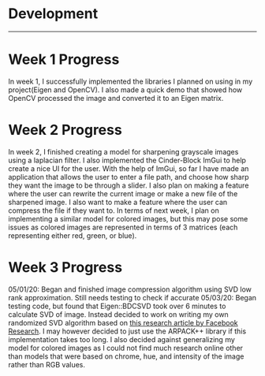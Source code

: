 # Development

---

# Week 1 Progress
In week 1, I successfully implemented the libraries I planned on using in my project(Eigen and OpenCV). I also made a quick demo that showed how OpenCV processed the image and converted it to an Eigen matrix. 

# Week 2 Progress
In week 2, I finished creating a model for sharpening grayscale images using a laplacian filter. I also implemented the Cinder-Block ImGui to help create a nice UI for the user. With the help of ImGui, so far I have made an application that allows the user to enter a file path, and choose how sharp they want the image to be through a slider. I also plan on making a feature where the user can rewrite the current image or make a new file of the sharpened image. I also want to make a feature where the user can compress the file if they want to. In terms of next week, I plan on implementing a similar model for colored images, but this may pose some issues as colored images are represented in terms of 3 matrices (each representing either red, green, or blue).

# Week 3 Progress
05/01/20: Began and finished image compression algorithm using SVD low rank approximation. Still needs testing to check if accurate
05/03/20: Began testing code, but found that Eigen::BDCSVD took over 6 minutes to calculate SVD of image. Instead decided to work on writing my own randomized SVD algorithm based on [this research article by Facebook Research](https://research.fb.com/blog/2014/09/fast-randomized-svd/). I may however decided to just use the ARPACK++ library if this implementation takes too long. I also decided against generalizing my model for colored images as I could not find much research online other than models that were based on chrome, hue, and intensity of the image rather than RGB values.
